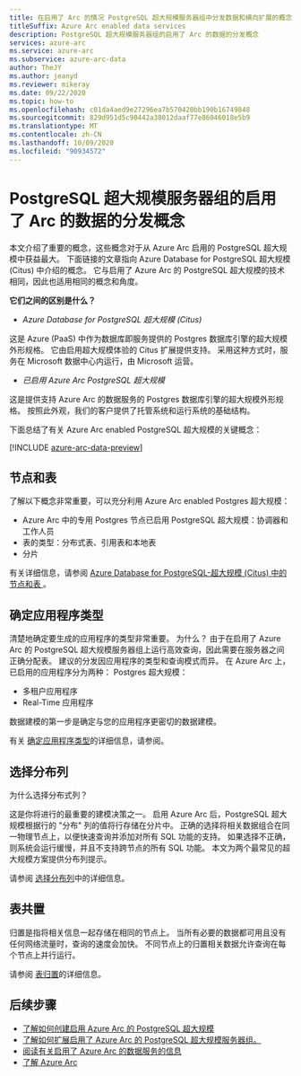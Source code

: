 ```yaml
---
title: 在启用了 Arc 的情况 PostgreSQL 超大规模服务器组中分发数据和横向扩展的概念
titleSuffix: Azure Arc enabled data services
description: PostgreSQL 超大规模服务器组的启用了 Arc 的数据的分发概念
services: azure-arc
ms.service: azure-arc
ms.subservice: azure-arc-data
author: TheJY
ms.author: jeanyd
ms.reviewer: mikeray
ms.date: 09/22/2020
ms.topic: how-to
ms.openlocfilehash: c01da4aed9e27296ea7b570420bb190b16749848
ms.sourcegitcommit: 829d951d5c90442a38012daaf77e86046018e5b9
ms.translationtype: MT
ms.contentlocale: zh-CN
ms.lasthandoff: 10/09/2020
ms.locfileid: "90934572"
---
```

# <a name="concepts-for-distributing-data-with-arc-enabled-postgresql-hyperscale-server-group"></a>PostgreSQL 超大规模服务器组的启用了 Arc 的数据的分发概念

本文介绍了重要的概念，这些概念对于从 Azure Arc 启用的 PostgreSQL 超大规模中获益最大。
下面链接的文章指向 Azure Database for PostgreSQL 超大规模 (Citus) 中介绍的概念。 它与启用了 Azure Arc 的 PostgreSQL 超大规模的技术相同，因此也适用相同的概念和角度。

**它们之间的区别是什么？**
- _Azure Database for PostgreSQL 超大规模 (Citus)_

这是 Azure (PaaS) 中作为数据库即服务提供的 Postgres 数据库引擎的超大规模外形规格。 它由启用超大规模体验的 Citus 扩展提供支持。 采用这种方式时，服务在 Microsoft 数据中心内运行，由 Microsoft 运营。

- _已启用 Azure Arc PostgreSQL 超大规模_

这是提供支持 Azure Arc 的数据服务的 Postgres 数据库引擎的超大规模外形规格。 按照此外观，我们的客户提供了托管系统和运行系统的基础结构。

下面总结了有关 Azure Arc enabled PostgreSQL 超大规模的关键概念：

[!INCLUDE [azure-arc-data-preview](../../../includes/azure-arc-data-preview.md)]

## <a name="nodes-and-tables"></a>节点和表
了解以下概念非常重要，可以充分利用 Azure Arc enabled Postgres 超大规模：
- Azure Arc 中的专用 Postgres 节点已启用 PostgreSQL 超大规模：协调器和工作人员
- 表的类型：分布式表、引用表和本地表
- 分片

有关详细信息，请参阅 [Azure Database for PostgreSQL-超大规模 (Citus) 中的节点和表 ](../../postgresql/concepts-hyperscale-nodes.md)。 

## <a name="determine-the-application-type"></a>确定应用程序类型
清楚地确定要生成的应用程序的类型非常重要。 为什么？ 由于在启用了 Azure Arc 的 PostgreSQL 超大规模服务器组上运行高效查询，因此需要在服务器之间正确分配表。 建议的分发因应用程序的类型和查询模式而异。 在 Azure Arc 上，已启用的应用程序分为两种： Postgres 超大规模：
- 多租户应用程序
- Real-Time 应用程序

数据建模的第一步是确定与您的应用程序更密切的数据建模。

有关 [确定应用程序类型](../../postgresql/concepts-hyperscale-app-type.md)的详细信息，请参阅。


## <a name="choose-a-distribution-column"></a>选择分布列
为什么选择分布式列？

这是你将进行的最重要的建模决策之一。 启用 Azure Arc 后，PostgreSQL 超大规模根据行的 "分布" 列的值将行存储在分片中。 正确的选择将相关数据组合在同一物理节点上，以便快速查询并添加对所有 SQL 功能的支持。 如果选择不正确，则系统会运行缓慢，并且不支持跨节点的所有 SQL 功能。 本文为两个最常见的超大规模方案提供分布列提示。

请参阅 [选择分布列](../../postgresql/concepts-hyperscale-choose-distribution-column.md)中的详细信息。


## <a name="table-colocation"></a>表共置

归置是指将相关信息一起存储在相同的节点上。 当所有必要的数据都可用且没有任何网络流量时，查询的速度会加快。 不同节点上的归置相关数据允许查询在每个节点上并行运行。

请参阅 [表归置](../../postgresql/concepts-hyperscale-colocation.md)的详细信息。


## <a name="next-steps"></a>后续步骤
- [了解如何创建启用 Azure Arc 的 PostgreSQL 超大规模](create-postgresql-hyperscale-server-group.md)
- [了解如何扩展启用了 Azure Arc 的 PostgreSQL 超大规模服务器组。](scale-out-postgresql-hyperscale-server-group.md)
- [阅读有关启用了 Azure Arc 的数据服务的信息](https://azure.microsoft.com/services/azure-arc/hybrid-data-services)
- [了解 Azure Arc](https://aka.ms/azurearc)

